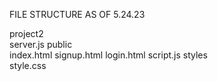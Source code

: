 FILE STRUCTURE AS OF 5.24.23

project2\
    server.js
    public\
        index.html
        signup.html
        login.html
        script.js
        styles\
            style.css